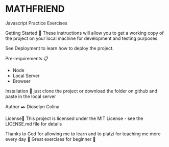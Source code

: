 # MATHFRIEND
Javascript Practice Exercises

Getting Started 🚀
These instructions will allow you to get a working copy of the project on your local machine for development and testing purposes.

See Deployment to learn how to deploy the project.

Pre-requirements 📋
  - Node
  - Local Server
  - Browser
  
 
Installation 🔧
just clone the project or download the folder on github and paste in the local server


Author ✒️
Dioselyn Colina


License📄
This project is licensed under the MIT License - see the LICENSE.md file for details

Thanks to God for allowing me to learn and to platzi for teaching me more every day 🎁
Great exercises for beginner 📢
